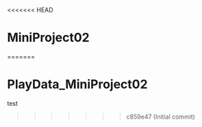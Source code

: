 <<<<<<< HEAD
# MiniProject02
=======
# PlayData_MiniProject02

test
>>>>>>> c859e47 (Initial commit)
